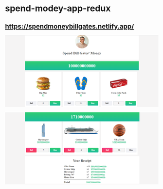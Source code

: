 # spend-modey-app-redux

## https://spendmoneybillgates.netlify.app/

![alt text](https://github.com/kadirkara22/spend-modey-app-redux/blob/main/src/images/spend1.PNG)

![alt text](https://github.com/kadirkara22/spend-modey-app-redux/blob/main/src/images/spend2.PNG)
